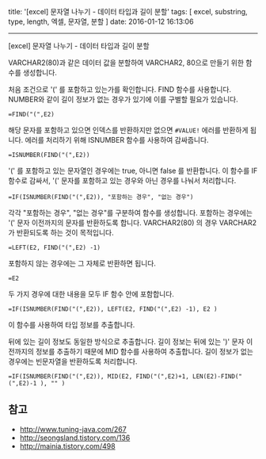 title: '[excel] 문자열 나누기 - 데이터 타입과 길이 분할'
tags: [ excel, substring, type, length, 엑셀, 문자열, 분할 ]
date: 2016-01-12 16:13:06

---

[excel] 문자열 나누기 - 데이터 타입과 길이 분할


VARCHAR2(80)과 같은 데이터 값을 분할하여 VARCHAR2, 80으로 만들기 위한 함수를 생성합니다.

처음 조건으로 '(' 를 포함하고 있는가를 확인합니다. FIND 함수를 사용합니다. NUMBER와 같이 길이 정보가 없는 경우가 있기에 이를 구별할 필요가 있습니다. 

	=FIND("(",E2)

해당 문자를 포함하고 있으면 인덱스를 반환하지만 없으면 `#VALUE!` 에러를 반환하게 됩니다. 에러를 처리하기 위해 ISNUMBER 함수를 사용하여 감싸줍니다. 
	
	=ISNUMBER(FIND("(",E2))
	
'(' 를 포함하고 있는 문자열인 경우에는 true, 아니면 false 를 반환합니다. 이 함수를 IF 함수로 감싸서, '(' 문자를 포함하고 있는 경우와 아닌 경우를 나눠서 처리합니다. 

	=IF(ISNUMBER(FIND("(",E2)), "포함하는 경우", "없는 경우")

각각 "포함하는 경우", "없는 경우"를 구분하여 함수를 생성합니다.
포함하는 경우에는 '(' 문자 이전까지의 문자를 반환하도록 합니다. VARCHAR2(80) 의 경우 VARCHAR2 가 반환되도록 하는 것이 목적입니다. 

	=LEFT(E2, FIND("(",E2) -1)

포함하지 않는 경우에는 그 자체로 반환하면 됩니다. 

	=E2
	
두 가지 경우에 대한 내용을 모두 IF 함수 안에 포함합니다. 

	=IF(ISNUMBER(FIND("(",E2)), LEFT(E2, FIND("(",E2) -1), E2 )

이 함수를 사용하여 타입 정보를 추출합니다. 

뒤에 있는 길이 정보도 동일한 방식으로 추출합니다. 길이 정보는 뒤에 있는 ')' 문자 이전까지의 정보를 추출하기 때문에 MID 함수를 사용하여 추출합니다. 길이 정보가 없는 경우에는 빈문자열을 반환하도록 처리합니다.

	=IF(ISNUMBER(FIND("(",E2)), MID(E2, FIND("(",E2)+1, LEN(E2)-FIND("(",E2)-1 ), "" )




## 참고 
* http://www.tuning-java.com/267
* http://seongsland.tistory.com/136
* http://mainia.tistory.com/498
